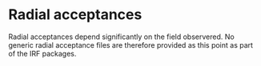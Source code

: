 # Radial acceptances

Radial acceptances depend significantly on the field observered. No generic radial acceptance files are therefore provided as this point as part of the IRF packages.
